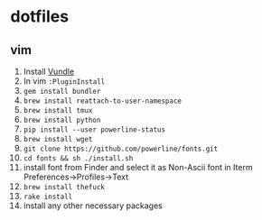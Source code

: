 # dotfiles

## vim
1. Install [Vundle](https://github.com/gmarik/Vundle.vim)
2. In vim `:PluginInstall`
3. `gem install bundler`
4. `brew install reattach-to-user-namespace`
5. `brew install tmux`
6. `brew install python`
7. `pip install --user powerline-status`
8. `brew install wget`
9. `git clone https://github.com/powerline/fonts.git`
10. `cd fonts && sh ./install.sh`
11. install font from Finder and select it as Non-Ascii font in Iterm Preferences->Profiles->Text
12. `brew install thefuck`
13. `rake install`
14. install any other necessary packages
